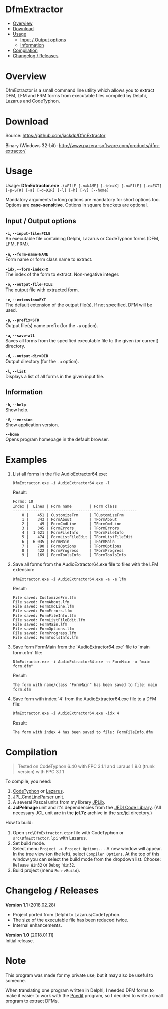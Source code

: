 # DfmExtractor 

* [Overview](#overview)
* [Download](#download)
* [Usage](#usage)
	* [Input / Output options](#input--output-options)
	* [Information](#information)
* [Compilation](#compilation)
* [Changelog / Releases](#changelog--releases)

# Overview

DfmExtractor is a small command line utility which allows you to extract DFM, LFM and FRM forms from executable files compiled by Delphi, Lazarus and CodeTyphon.

# Download

Source: https://github.com/jackdp/DfmExtractor

Binary (Windows 32-bit): http://www.pazera-software.com/products/dfm-extractor/


# Usage

Usage: **DfmExtractor.exe** `-i=FILE [-n=NAME] [-idx=X] [-o=FILE] [-e=EXT] [-p=STR] [-a] [-d=DIR]
[-l] [-h] [-V] [--home]`

Mandatory arguments to long options are mandatory for short options too.  
Options are **case-sensitive**. Options in square brackets are optional.  

## Input / Output options

**`-i`, `--input-file=FILE`**  
An executable file containing Delphi, Lazarus or CodeTyphon forms (DFM, LFM, FRM).

**`-n`, `--form-name=NAME`**  
Form name or form class name to extract.

**`-idx`, `--form-index=X`**  
The index of the form to extract. Non-negative integer.

**`-o`, `--output-file=FILE`**  
The output file with extracted form.

**`-e`, `--extension=EXT`**  
The default extension of the output file(s). If not specified, DFM will be used.

**`-p`, `--prefix=STR`**  
Output file(s) name prefix (for the `-a` option).

**`-a`, `--save-all`**  
Saves all forms from the specified executable file to the given (or current) directory.

**`-d`, `--output-dir=DIR`**  
Output directory (for the `-a` option).

**`-l`, `--list`**  
Displays a list of all forms in the given input file.

## Information

**`-h`, `--help`**  
Show help.

**`-V`, `--version`**  
Show application version.

**`--home`**  
Opens program homepage in the default browser.

# Examples
<ol>
<li>
List all forms in the file AudioExtractor64.exe:

  `DfmExtractor.exe -i AudioExtractor64.exe -l`
  
Result:  
```
Forms: 10
Index |  Lines | Form name        | Form class
-------------------------------------------------------
    0 |    451 | CustomizeFrm     | TCustomizeFrm
    1 |    343 | FormAbout        | TFormAbout
    2 |     49 | FormCmdLine      | TFormCmdLine
    3 |    345 | FormErrors       | TFormErrors
    4 |  1 621 | FormFileInfo     | TFormFileInfo
    5 |    474 | FormListFileEdit | TFormListFileEdit
    6 |  6 035 | FormMain         | TFormMain
    7 |    790 | FormOptions      | TFormOptions
    8 |    422 | FormProgress     | TFormProgress
    9 |    169 | FormToolsInfo    | TFormToolsInfo
```
</li>

<li>
Save all forms from the AudioExtractor64.exe file to files with the LFM extension:

  `DfmExtractor.exe -i AudioExtractor64.exe -a -e lfm`
  
Result:
```
File saved: CustomizeFrm.lfm
File saved: FormAbout.lfm
File saved: FormCmdLine.lfm
File saved: FormErrors.lfm
File saved: FormFileInfo.lfm
File saved: FormListFileEdit.lfm
File saved: FormMain.lfm
File saved: FormOptions.lfm
File saved: FormProgress.lfm
File saved: FormToolsInfo.lfm
```
</li>
<li>
Save form FormMain from the `AudioExtractor64.exe` file to `main form.dfm` file:

  `DfmExtractor.exe -i AudioExtractor64.exe -n FormMain -o "main form.dfm"`
  
Result:

`The form with name/class "FormMain" has been saved to file: main form.dfm`
</li>
<li>
Save form with index `4` from the AudioExtractor64.exe file to a DFM file:

  `DfmExtractor.exe -i AudioExtractor64.exe -idx 4`
  
Result:

`The form with index 4 has been saved to file: FormFileInfo.dfm`
</li>

</ol>

# Compilation

> Tested on CodeTyphon 6.40 with FPC 3.1.1 and Laraus 1.9.0 (trunk version) with FPC 3.1.1

To compile, you need:
1. [CodeTyphon](http://pilotlogic.com/sitejoom/) or [Lazarus](https://www.lazarus-ide.org/).
1. [JPL.CmdLineParser](https://github.com/jackdp/JPL.CmdLineParser) unit.
1. A several Pascal units from my library [JPLib](https://github.com/jackdp/JPLib/).
1. **JclPeImage** unit and it's dependencies from the [JEDI Code Library](https://github.com/project-jedi/jcl). (All necessary JCL unit are in the **jcl.7z** archive in the [src/jcl](src/jcl) directory.)

How to build:
1. Open `src\DfmExtractor.ctpr` file with CodeTyphon or `src\DfmExtractor.lpi` with Lazarus.
1. Set build mode.  
Select menu `Project -> Project Options...` A new window will appear.
In the tree view (on the left), select `Compiler Options`.
At the top of this window you can select the build mode from the dropdown list.
Choose: `Release Win32` or `Debug Win32`.
1. Build project (menu `Run->Build`).


# Changelog / Releases

**Version 1.1** (2018.02.28)
- Project ported from Delphi to Lazarus/CodeTyphon.
- The size of the executable file has been reduced twice.
- Internal enhancements.

**Version 1.0** (2018.01.11)  
Initial release.

# Note

This program was made for my private use, but it may also be useful to someone.

When translating one program written in Delphi, I needed DFM forms to make it easier to work with the [Poedit](https://github.com/vslavik/poedit) program, so I decided to write a small program to extract DFMs.